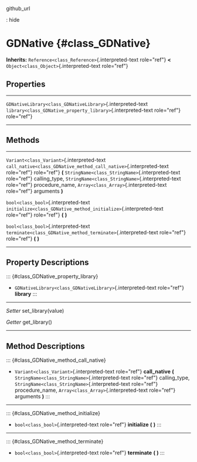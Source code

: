 github\_url

:   hide

GDNative {#class_GDNative}
========

**Inherits:** `Reference<class_Reference>`{.interpreted-text role="ref"}
**\<** `Object<class_Object>`{.interpreted-text role="ref"}

Properties
----------

  ------------------------------------------------------------ --------------------------------------------------------------
  `GDNativeLibrary<class_GDNativeLibrary>`{.interpreted-text   `library<class_GDNative_property_library>`{.interpreted-text
  role="ref"}                                                  role="ref"}

  ------------------------------------------------------------ --------------------------------------------------------------

Methods
-------

  -------------------------------------------- --------------------------------------------------------------------
  `Variant<class_Variant>`{.interpreted-text   `call_native<class_GDNative_method_call_native>`{.interpreted-text
  role="ref"}                                  role="ref"} **(** `StringName<class_StringName>`{.interpreted-text
                                               role="ref"} calling\_type,
                                               `StringName<class_StringName>`{.interpreted-text role="ref"}
                                               procedure\_name, `Array<class_Array>`{.interpreted-text role="ref"}
                                               arguments **)**

  `bool<class_bool>`{.interpreted-text         `initialize<class_GDNative_method_initialize>`{.interpreted-text
  role="ref"}                                  role="ref"} **(** **)**

  `bool<class_bool>`{.interpreted-text         `terminate<class_GDNative_method_terminate>`{.interpreted-text
  role="ref"}                                  role="ref"} **(** **)**
  -------------------------------------------- --------------------------------------------------------------------

Property Descriptions
---------------------

::: {#class_GDNative_property_library}
-   `GDNativeLibrary<class_GDNativeLibrary>`{.interpreted-text
    role="ref"} **library**
:::

  ---------- ---------------------
  *Setter*   set\_library(value)

  *Getter*   get\_library()
  ---------- ---------------------

Method Descriptions
-------------------

::: {#class_GDNative_method_call_native}
-   `Variant<class_Variant>`{.interpreted-text role="ref"}
    **call\_native** **(**
    `StringName<class_StringName>`{.interpreted-text role="ref"}
    calling\_type, `StringName<class_StringName>`{.interpreted-text
    role="ref"} procedure\_name, `Array<class_Array>`{.interpreted-text
    role="ref"} arguments **)**
:::

------------------------------------------------------------------------

::: {#class_GDNative_method_initialize}
-   `bool<class_bool>`{.interpreted-text role="ref"} **initialize**
    **(** **)**
:::

------------------------------------------------------------------------

::: {#class_GDNative_method_terminate}
-   `bool<class_bool>`{.interpreted-text role="ref"} **terminate** **(**
    **)**
:::
